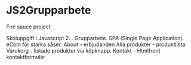 # JS2Grupparbete
Fire sauce project

Skoluppgift i Javascript 2. . Grupparbete. SPA (Single Page Application). eCom för starka såser.
About - erbjudanden
Alla produkter - produktlista
Varukorg - listade produkter via köpknapp.
Kontakt - Htmlfront kontaktformulär
